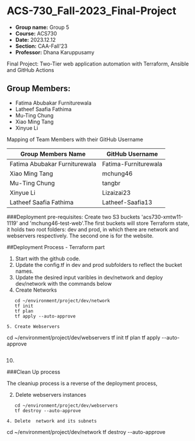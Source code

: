 # ACS-730_Fall-2023_Final-Project


- **Group name:** Group 5
- **Course:** ACS730
- **Date:** 2023.12.12
- **Section:** CAA-Fall'23
- **Professor:** Dhana Karuppusamy

Final Project: Two-Tier web application automation with Terraform, Ansible and GitHub Actions

## Group Members:

- Fatima Abubakar Furniturewala
- Latheef Saafia Fathima
- Mu-Ting Chung
- Xiao Ming Tang
- Xinyue Li

Mapping of Team Members with their GitHub Username

| Group Members Name              | GitHub Username       |
|--------------------------------|-----------------------|
| Fatima Abubakar Furniturewala  | Fatima-Furniturewala  |
| Xiao Ming Tang                 | mchung46              |
| Mu-Ting Chung                  | tangbr                |
| Xinyue Li                      | Lizaizai23            |
| Latheef Saafia Fathima         | Latheef-Saafia13      |

###Deployment pre-requisites:
Create two S3 buckets 'acs730-xmtw11-1119' and 'mchung46-test-web'.The first buckets will store Terraform state, it holds two root folders: dev and prod, in which there are network and webservers respectively. The second one is for the website.

##Deployment Process - Terraform part
1.  Start with the github code.
2.  Update the config.tf in dev and prod subfolders to reflect the bucket names.
3.  Update the desired input varibles in dev/network and deploy dev/network with the commands below
4.  Create Networks
 ```
    cd ~/environment/project/dev/network 
    tf init
    tf plan
    tf apply --auto-approve    
 ```

 ```
5. Create Webservers
```
   cd ~/environment/project/dev/webservers 
   tf init
   tf plan
   tf apply --auto-approve
```

```

10.  
###Clean Up process

The cleaniup process is a reverse of the deployment process,


2. Delete  webservers instances 
```
   cd ~/environment/project/dev/webservers 
   tf destroy --auto-approve
```
```
4. Delete  network and its subnets 
```
   cd ~/environment/project/dev/network 
   tf destroy --auto-approve
```
